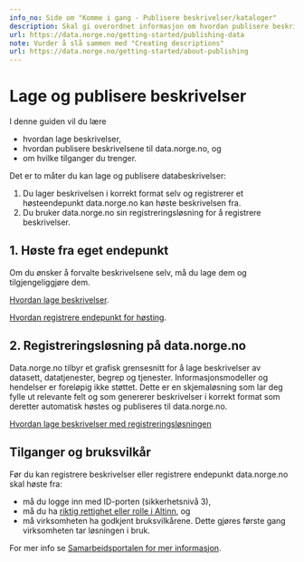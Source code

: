 ```yaml
---
info_no: Side om "Komme i gang - Publisere beskrivelser/kataloger"
description: Skal gi overordnet informasjon om hvordan publisere beskrivelser/kataloger til data.norge.no
url: https://data.norge.no/getting-started/publishing-data
note: Vurder å slå sammen med "Creating descriptions"
url: https://data.norge.no/getting-started/about-publishing
---
```


# Lage og publisere beskrivelser

I denne guiden vil du lære

- hvordan lage beskrivelser,
- hvordan publisere beskrivelsene til data.norge.no, og
- om hvilke tilganger du trenger.

Det er to måter du kan lage og publisere databeskrivelser:

1. Du lager beskrivelsen i korrekt format selv og registrerer et høsteendepunkt data.norge.no kan høste beskrivelsen fra.
2. Du bruker data.norge.no sin registreringsløsning for å registrere beskrivelser.

## 1. Høste fra eget endepunkt

Om du ønsker å forvalte beskrivelsene selv, må du lage dem og tilgjengeliggjøre dem.

[Hvordan lage beskrivelser]().

[Hvordan registrere endepunkt for høsting]().

## 2. Registreringsløsning på data.norge.no

Data.norge.no tilbyr et grafisk grensesnitt for å lage beskrivelser av datasett, datatjenester, begrep og tjenester. Informasjonsmodeller og hendelser er foreløpig ikke støttet.
Dette er en skjemaløsning som lar deg fylle ut relevante felt og som genererer beskrivelser i korrekt format som deretter automatisk høstes og publiseres til data.norge.no.

[Hvordan lage beskrivelser med registreringsløsningen]()

## Tilganger og bruksvilkår

Før du kan registrere beskrivelser eller registrere endepunkt data.norge.no skal høste fra:

- må du logge inn med ID-porten (sikkerhetsnivå 3),
- må du ha [riktig rettighet eller rolle i Altinn](./login.md), og
- må virksomheten ha godkjent bruksvilkårene. Dette gjøres første gang virksomheten tar løsningen i bruk.

For mer info se [Samarbeidsportalen for mer informasjon](https://samarbeid.digdir.no/felles-datakatalog/ta-i-bruk-felles-datakatalog/1619).
